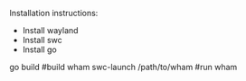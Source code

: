 Installation instructions:

 - Install wayland
 - Install swc
 - Install go

go build #build wham
swc-launch /path/to/wham #run wham
